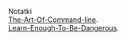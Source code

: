 Notatki<br/>
[The-Art-Of-Command-line](https://github.com/jlevy/the-art-of-command-line).<br/>
[Learn-Enough-To-Be-Dangerous](https://www.learnenough.com/).

